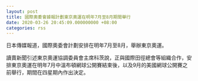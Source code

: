 ```yaml
---
layout: post
title: 國際奧委會據報計劃東京奧運在明年7月至8月期間舉行
date: 2020-03-26 20:45:09.000000000 +08:00
categories: rss
---
```


日本傳媒報道，國際奧委會計劃安排在明年7月至8月，舉辦東京奧運。

讀賣新聞引述東京奧運協調委員會主席科茨說，正與國際田徑總會等組織合作，安排東京奧運在明年7月中溫布頓網球公開賽結束後，以及9月的美國網球公開賽之前舉行，期間在四星期內作出決定。

